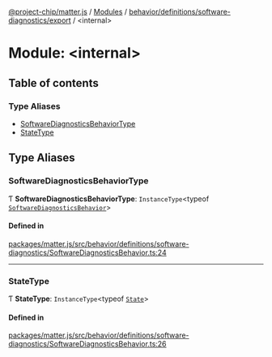 [@project-chip/matter.js](../README.md) / [Modules](../modules.md) / [behavior/definitions/software-diagnostics/export](behavior_definitions_software_diagnostics_export.md) / \<internal\>

# Module: \<internal\>

## Table of contents

### Type Aliases

- [SoftwareDiagnosticsBehaviorType](behavior_definitions_software_diagnostics_export._internal_.md#softwarediagnosticsbehaviortype)
- [StateType](behavior_definitions_software_diagnostics_export._internal_.md#statetype)

## Type Aliases

### SoftwareDiagnosticsBehaviorType

Ƭ **SoftwareDiagnosticsBehaviorType**: `InstanceType`\<typeof [`SoftwareDiagnosticsBehavior`](behavior_definitions_software_diagnostics_export.md#softwarediagnosticsbehavior)\>

#### Defined in

[packages/matter.js/src/behavior/definitions/software-diagnostics/SoftwareDiagnosticsBehavior.ts:24](https://github.com/project-chip/matter.js/blob/3adaded6/packages/matter.js/src/behavior/definitions/software-diagnostics/SoftwareDiagnosticsBehavior.ts#L24)

___

### StateType

Ƭ **StateType**: `InstanceType`\<typeof [`State`](../classes/behavior_definitions_software_diagnostics_export.SoftwareDiagnosticsServer.md#state-1)\>

#### Defined in

[packages/matter.js/src/behavior/definitions/software-diagnostics/SoftwareDiagnosticsBehavior.ts:26](https://github.com/project-chip/matter.js/blob/3adaded6/packages/matter.js/src/behavior/definitions/software-diagnostics/SoftwareDiagnosticsBehavior.ts#L26)
